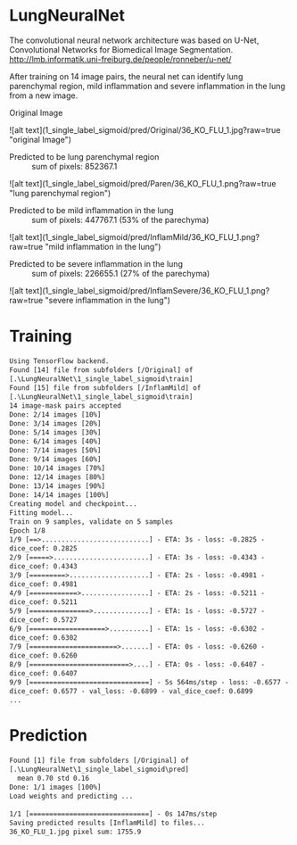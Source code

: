 # LungNeuralNet

The convolutional neural network architecture was based on U-Net, Convolutional Networks for Biomedical Image Segmentation.
http://lmb.informatik.uni-freiburg.de/people/ronneber/u-net/

After training on 14 image pairs, the neural net can identify lung parenchymal region, mild inflammation and severe inflammation in the lung from a new image.

<dl>
    <dt>Original Image</dt>
</dl>
![alt text](1_single_label_sigmoid/pred/Original/36_KO_FLU_1.jpg?raw=true "original Image")

<dl>
    <dt>Predicted to be lung parenchymal region</dt>
    <dd>sum of pixels: 852367.1</dd>
</dl>
![alt text](1_single_label_sigmoid/pred/Paren/36_KO_FLU_1.png?raw=true "lung parenchymal region")

<dl>
    <dt>Predicted to be mild inflammation in the lung</dt>
    <dd>sum of pixels: 447767.1 (53% of the parechyma)</dd>
</dl>
![alt text](1_single_label_sigmoid/pred/InflamMild/36_KO_FLU_1.png?raw=true "mild inflammation in the lung")

<dl>
    <dt>Predicted to be severe inflammation in the lung</dt>
    <dd>sum of pixels: 226655.1 (27% of the parechyma)</dd>
</dl>
![alt text](1_single_label_sigmoid/pred/InflamSevere/36_KO_FLU_1.png?raw=true "severe inflammation in the lung")

</dl>


# Training
```
Using TensorFlow backend.
Found [14] file from subfolders [/Original] of [.\LungNeuralNet\1_single_label_sigmoid\train]
Found [15] file from subfolders [/InflamMild] of [.\LungNeuralNet\1_single_label_sigmoid\train]
14 image-mask pairs accepted
Done: 2/14 images [10%]
Done: 3/14 images [20%]
Done: 5/14 images [30%]
Done: 6/14 images [40%]
Done: 7/14 images [50%]
Done: 9/14 images [60%]
Done: 10/14 images [70%]
Done: 12/14 images [80%]
Done: 13/14 images [90%]
Done: 14/14 images [100%]
Creating model and checkpoint...
Fitting model...
Train on 9 samples, validate on 5 samples
Epoch 1/8
1/9 [==>...........................] - ETA: 3s - loss: -0.2825 - dice_coef: 0.2825
2/9 [=====>........................] - ETA: 3s - loss: -0.4343 - dice_coef: 0.4343
3/9 [=========>....................] - ETA: 2s - loss: -0.4981 - dice_coef: 0.4981
4/9 [============>.................] - ETA: 2s - loss: -0.5211 - dice_coef: 0.5211
5/9 [===============>..............] - ETA: 1s - loss: -0.5727 - dice_coef: 0.5727
6/9 [===================>..........] - ETA: 1s - loss: -0.6302 - dice_coef: 0.6302
7/9 [======================>.......] - ETA: 0s - loss: -0.6260 - dice_coef: 0.6260
8/9 [=========================>....] - ETA: 0s - loss: -0.6407 - dice_coef: 0.6407
9/9 [==============================] - 5s 564ms/step - loss: -0.6577 - dice_coef: 0.6577 - val_loss: -0.6899 - val_dice_coef: 0.6899
...
```

# Prediction
```
Found [1] file from subfolders [/Original] of [.\LungNeuralNet\1_single_label_sigmoid\pred]
  mean 0.70 std 0.16
Done: 1/1 images [100%]
Load weights and predicting ...

1/1 [==============================] - 0s 147ms/step
Saving predicted results [InflamMild] to files...
36_KO_FLU_1.jpg pixel sum: 1755.9
```